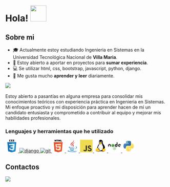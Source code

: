 # Hola! <img src="https://media.giphy.com/media/vFKqnCdLPNOKc/giphy.gif" width="50" height="50" />

## Sobre mi
- :mortar_board: Actualmente estoy estudiando Ingenieria en Sistemas en la Universidad Tecnológica Nacional de **Villa Maria**.
- :hammer: Estoy abierto a aportar en proyectos para **sumar experiencia**.
- :computer: Se utilizar html, css, bootstrap, javascript, python, django.
- :notebook: Me gusta mucho **aprender y leer** diariamente.

<img src="https://media0.giphy.com/media/v1.Y2lkPTc5MGI3NjExeHMyM3JuOG1jOTA0enZsbTBuYXpqNm9obGZ4NDVoYzRwbGVheXNsMCZlcD12MV9pbnRlcm5hbF9naWZfYnlfaWQmY3Q9Zw/LaVp0AyqR5bGsC5Cbm/giphy.webp"/>

Estoy abierto a pasantías en alguna empresa para consolidar mis conocimientos teóricos con experiencia práctica en Ingenieria en Sistemas. Mi enfoque proactivo y mi disposición para aprender hacen de mí un candidato entusiasta y comprometido a contribuir al equipo y mejorar mis habilidades profesionales.
<h3 align="left">Lenguajes y herramientas que he utilizado</h3>
<p align="left"> <a href="https://www.w3schools.com/css/" target="_blank" rel="noreferrer"> <img src="https://raw.githubusercontent.com/devicons/devicon/master/icons/css3/css3-original-wordmark.svg" alt="css3" width="40" height="40"/> </a> <a href="https://www.djangoproject.com/" target="_blank" rel="noreferrer"> <img src="https://cdn.worldvectorlogo.com/logos/django.svg" alt="django" width="40" height="40"/> </a> <a href="https://git-scm.com/" target="_blank" rel="noreferrer"> <img src="https://www.vectorlogo.zone/logos/git-scm/git-scm-icon.svg" alt="git" width="40" height="40"/> </a> <a href="https://www.w3.org/html/" target="_blank" rel="noreferrer"> <img src="https://raw.githubusercontent.com/devicons/devicon/master/icons/html5/html5-original-wordmark.svg" alt="html5" width="40" height="40"/> </a> <a href="https://www.java.com" target="_blank" rel="noreferrer"> <img src="https://raw.githubusercontent.com/devicons/devicon/master/icons/java/java-original.svg" alt="java" width="40" height="40"/> </a> <a href="https://developer.mozilla.org/en-US/docs/Web/JavaScript" target="_blank" rel="noreferrer"> <img src="https://raw.githubusercontent.com/devicons/devicon/master/icons/javascript/javascript-original.svg" alt="javascript" width="40" height="40"/> </a> <a href="https://www.linux.org/" target="_blank" rel="noreferrer"> <img src="https://raw.githubusercontent.com/devicons/devicon/master/icons/linux/linux-original.svg" alt="linux" width="40" height="40"/> </a> <a href="https://nodejs.org" target="_blank" rel="noreferrer"> <img src="https://raw.githubusercontent.com/devicons/devicon/master/icons/nodejs/nodejs-original-wordmark.svg" alt="nodejs" width="40" height="40"/> </a> <a href="https://www.python.org" target="_blank" rel="noreferrer"> <img src="https://raw.githubusercontent.com/devicons/devicon/master/icons/python/python-original.svg" alt="python" width="40" height="40"/> </a> </p>

## Contactos

![](https://dcbadge.vercel.app/api/shield/651543444266942474?style=flat)
 
